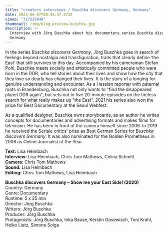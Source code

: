 ```yaml
---
title: "creators interviews / Buschka discovers Germany, Germany"
date: 2022-06-07T08:44:37.473Z
vimeo: "717225848"
thumbnail: /img/blog-preview-buschka.jpg
description: >-
  Interview with Jörg Buschka about his documentary series Buschka discovers
  Germany
---
```


In the series _Buschka discovers Germany_, Jörg Buschka goes in search of feelings beyond nostalgia and transfiguration, traits that clearly define ‘the East’ that still survives to this day. Accompanied by his cameraman Stefan Pohl, Buschka meets socially and artistically committed people who were born in the DDR, who tell stories about their lives and show how the city that they love so dearly has changed their lives.
It is the story of a longing for genuine understanding and encounter. As a Hessian reporter with paternal roots in Brandenburg, Buschka not only wants to "find the disappeared planet DDR again", but sets out in five 20-minute episodes on the tireless search for what really makes up "the East". 2021 his series also won the price for Best Documentary at the Seoul Webfest.

As a qualified designer, Buschka owns storyboards, as an author he writes concepts for documentaries and advertising formats and makes films for television. He has been in front of the camera himself since 2006. In 2019 he received the Seriale critics' prize as Best German Series for _Buschka discovers Germany_. It was also nominated for the Golden Prometheus in 2008 as Online Journalist of the Year.

**Text:** Lisa Heimbach\
**Interview:** Lisa Heimbach, Chris Tom Mathews, Celina Schmitt\
**Camera:** Chris Tom Mathews\
**Sound:** Lisa Heimbach \
**Editing:** Chris Tom Mathews, Lisa Heimbach

**Buschka discovers Germany – Show me your East Side! (2020)**\
Country: Germany\
Genre: Documentary\
Runtime: 5 x 25 min\
Director: Jörg Buschka\
Writers: Jörg Buschka\
Producer: Jörg Buschka\
Protagonists: Jörg Buschka, Inka Bause, Kerstin Gosewisch, Toni Krahl, Heiko Lietz, Simone Solga
